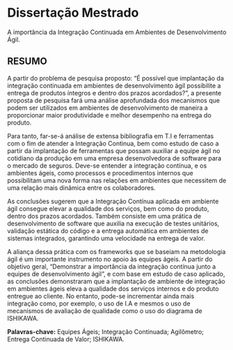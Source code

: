 # Dissertação Mestrado
A importância da Integração Continuada em Ambientes de Desenvolvimento Ágil.

## RESUMO

A partir do problema de pesquisa proposto: “É possível que implantação da integração continuada
em ambientes   de  desenvolvimento ágil possibilite a entrega de produtos íntegros e dentro dos
prazos acordados?”, a presente proposta de pesquisa fará uma análise aprofundada dos mecanismos
que podem ser utilizados em ambientes de desenvolvimento de maneira a proporcionar maior
produtividade e melhor desempenho na entrega do produto.

Para tanto, far-se-á análise de extensa bibliografia em T.I e ferramentas com o fim de atender a 
Integração Continua, bem como estudo de caso a partir da implantação de ferramentas que possam 
auxiliar a equipe ágil no cotidiano da produção em uma empresa desenvolvedora de software para o 
mercado de seguros. Deve-se entender a integração contínua, e os ambientes ágeis, como processos 
e procedimentos internos que possibilitam uma nova forma nas relações em ambientes que necessitem 
de uma relação mais dinâmica entre os colaboradores.

As conclusões sugerem que a Integração Contínua aplicada em ambiente ágil consegue elevar a 
qualidade dos serviços, bem como do produto, dentro dos prazos acordados. Também consiste em uma 
prática de desenvolvimento de software que auxilia na execução de testes unitários, validação 
estática do código e a entrega automática em ambientes de sistemas integrados, garantindo uma 
velocidade na entrega de valor. 

A aliança dessa prática com os
frameworks que se baseiam na metodologia ágil é um importante instrumento no apoio às equipes
ágeis. A partir do objetivo geral, “Demonstrar a importância da integração contínua junto a equipes
de desenvolvimento ágil”, e com base em estudo de caso aplicado, as conclusões demonstraram
que a implantação de ambiente de integração em ambientes ágeis eleva a qualidade dos serviços
internos e do produto entregue ao cliente. No entanto, pode-se incrementar ainda mais integração
como, por exemplo, o uso de I.A e mesmos o uso de mecanismos de avaliação de qualidade como o
uso do diagrama de ISHIKAWA.

**Palavras-chave:** Equipes Ágeis; Integração Continuada; Agilômetro; Entrega Continuada de
Valor; ISHIKAWA.
